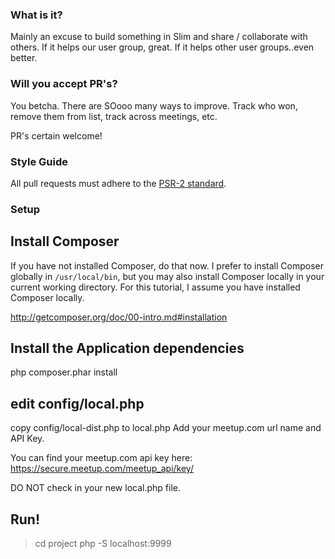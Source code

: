 ### What is it?
Mainly an excuse to build something in Slim and share / collaborate with others.  If it helps our user group, great.  If it helps other user groups..even better.

### Will you accept PR's?
You betcha.  There are SOooo many ways to improve.  Track who won, remove them from list, track across meetings, etc.

PR's certain welcome!

### Style Guide

All pull requests must adhere to the [PSR-2 standard](https://github.com/php-fig/fig-standards/blob/master/accepted/PSR-2-coding-style-guide.md).

### Setup
## Install Composer

If you have not installed Composer, do that now. I prefer to install Composer globally in `/usr/local/bin`, but you may also install Composer locally in your current working directory. For this tutorial, I assume you have installed Composer locally.

<http://getcomposer.org/doc/00-intro.md#installation>

## Install the Application dependencies

php composer.phar install

## edit config/local.php
copy config/local-dist.php to local.php
Add your meetup.com url name and API Key.

You can find your meetup.com api key here: https://secure.meetup.com/meetup_api/key/

DO NOT check in your new local.php file.

## Run!

> cd project
> php -S localhost:9999